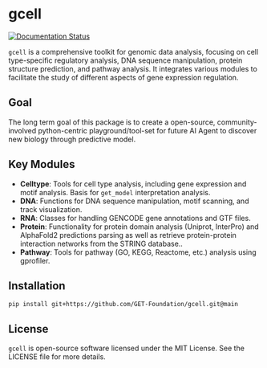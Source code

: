 # gcell

[![Documentation Status](https://readthedocs.org/projects/gcell/badge/?version=latest)](https://gcell.readthedocs.io/en/latest/)

`gcell` is a comprehensive toolkit for genomic data analysis, focusing on cell type-specific regulatory analysis, DNA sequence manipulation, protein structure prediction, and pathway analysis. It integrates various modules to facilitate the study of different aspects of gene expression regulation.

## Goal
The long term goal of this package is to create a open-source, community-involved python-centric playground/tool-set for future AI Agent to discover new biology through predictive model.


## Key Modules

- **Celltype**: Tools for cell type analysis, including gene expression and motif analysis. Basis for `get_model` interpretation analysis.
- **DNA**: Functions for DNA sequence manipulation, motif scanning, and track visualization.
- **RNA**: Classes for handling GENCODE gene annotations and GTF files.
- **Protein**: Functionality for protein domain analysis (Uniprot, InterPro) and AlphaFold2 predictions parsing as well as retrieve protein-protein interaction networks from the STRING database..
- **Pathway**: Tools for pathway (GO, KEGG, Reactome, etc.) analysis using gprofiler.


## Installation

```
pip install git+https://github.com/GET-Foundation/gcell.git@main
```

## License

`gcell` is open-source software licensed under the MIT License. See the LICENSE file for more details.
